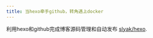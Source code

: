 ```yaml
---
title: 当hexo牵手github，转角遇上docker
---
```

利用hexo和github完成博客源码管理和自动发布
[slyak/hexo](https://github.com/stormning/env-tool-suite/tree/master/software/hexo).